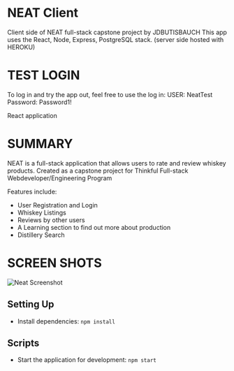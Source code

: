 # NEAT Client

Client side of NEAT full-stack capstone project by JDBUTISBAUCH
This app uses the React, Node, Express, PostgreSQL stack.
(server side hosted with HEROKU)

# TEST LOGIN

 To log in and try the app out, feel free to use the log in:
  USER: NeatTest
  Password: Password1!

React application

# SUMMARY

 NEAT is a full-stack application that allows users to rate and review whiskey products.  Created as a capstone project for Thinkful Full-stack Webdeveloper/Engineering Program
 
 Features include:
 <ul><li>User Registration and Login</li>
 <li>Whiskey Listings</li>
 <li>Reviews by other users</li>
 <li>A Learning section to find out more about production</li>
 <li>Distillery Search</li>
 </ul>

# SCREEN SHOTS

<img src="https://static.wixstatic.com/media/d9f074_3a66fdba6edb430297f2bde818d74d47~mv2.png/v1/fill/w_400,h_571/Screen%20Shot%202019-10-08%20at%2011.png" alt="Neat Screenshot" />

## Setting Up

- Install dependencies: `npm install`

## Scripts

- Start the application for development: `npm start`


